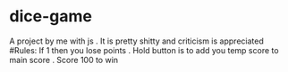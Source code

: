 # dice-game
A project by me with js . It is pretty shitty and criticism is appreciated
#Rules:
If 1 then you lose points . Hold button is to add you temp score to main score . Score 100 to win
